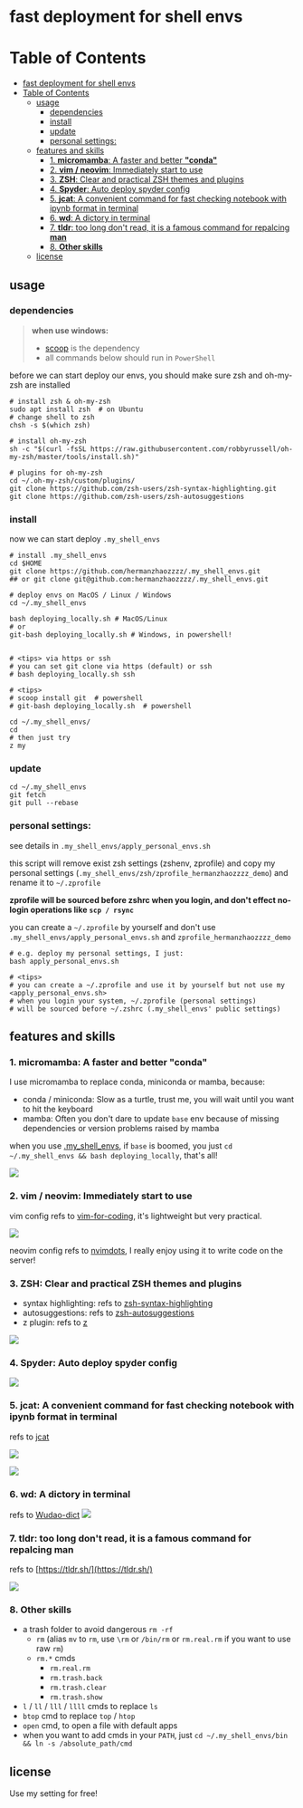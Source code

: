 # fast deployment for shell envs

# Table of Contents

- [fast deployment for shell envs](#fast-deployment-for-shell-envs)
- [Table of Contents](#table-of-contents)
  - [usage](#usage)
    - [dependencies](#dependencies)
    - [install](#install)
    - [update](#update)
    - [personal settings:](#personal-settings)
  - [features and skills](#features-and-skills)
    - [1. <strong>micromamba</strong>: A faster and better <strong>"conda"</strong>](#1-micromamba-a-faster-and-better-conda)
    - [2. <strong>vim / neovim</strong>: Immediately start to use](#2-vim--neovim-immediately-start-to-use)
    - [3. <strong>ZSH</strong>: Clear and practical ZSH themes and plugins](#3-zsh-clear-and-practical-zsh-themes-and-plugins)
    - [4. <strong>Spyder</strong>: Auto deploy spyder config](#4-spyder-auto-deploy-spyder-config)
    - [5. <strong>jcat</strong>: A convenient command for fast checking notebook with ipynb format in terminal](#5-jcat-a-convenient-command-for-fast-checking-notebook-with-ipynb-format-in-terminal)
    - [6. <strong>wd</strong>: A dictory in terminal](#6-wd-a-dictory-in-terminal)
    - [7. <strong>tldr</strong>: too long don't read, it is a famous command for repalcing <strong>man</strong>](#7-tldr-too-long-dont-read-it-is-a-famous-command-for-repalcing-man)
    - [8. <strong>Other skills</strong>](#8-other-skills)
  - [license](#license)

## usage

### dependencies

> **when use windows:**
>
> - [scoop](https://scoop.sh/) is the dependency
> - all commands below should run in `PowerShell`

before we can start deploy our envs, you should make sure zsh and oh-my-zsh are installed

```shell
# install zsh & oh-my-zsh
sudo apt install zsh  # on Ubuntu
# change shell to zsh
chsh -s $(which zsh)

# install oh-my-zsh
sh -c "$(curl -fsSL https://raw.githubusercontent.com/robbyrussell/oh-my-zsh/master/tools/install.sh)"

# plugins for oh-my-zsh
cd ~/.oh-my-zsh/custom/plugins/
git clone https://github.com/zsh-users/zsh-syntax-highlighting.git
git clone https://github.com/zsh-users/zsh-autosuggestions
```

### install

now we can start deploy `.my_shell_envs`

```shell
# install .my_shell_envs
cd $HOME
git clone https://github.com/hermanzhaozzzz/.my_shell_envs.git
## or git clone git@github.com:hermanzhaozzzz/.my_shell_envs.git

# deploy envs on MacOS / Linux / Windows
cd ~/.my_shell_envs

bash deploying_locally.sh # MacOS/Linux
# or
git-bash deploying_locally.sh # Windows, in powershell!


# <tips> via https or ssh
# you can set git clone via https (default) or ssh
# bash deploying_locally.sh ssh

# <tips>
# scoop install git  # powershell
# git-bash deploying_locally.sh  # powershell

cd ~/.my_shell_envs/
cd
# then just try
z my
```

### update

```shell
cd ~/.my_shell_envs
git fetch
git pull --rebase
```

### personal settings:

see details in `.my_shell_envs/apply_personal_envs.sh`

this script will remove exist zsh settings (zshenv, zprofile) and copy my personal settings (`.my_shell_envs/zsh/zprofile_hermanzhaozzzz_demo`) and rename it to `~/.zprofile`

**zprofile will be sourced before zshrc when you login, and don't effect no-login operations like `scp / rsync`**

you can create a `~/.zprofile` by yourself and don't use `.my_shell_envs/apply_personal_envs.sh` and `zprofile_hermanzhaozzzz_demo`

```shell
# e.g. deploy my personal settings, I just:
bash apply_personal_envs.sh

# <tips>
# you can create a ~/.zprofile and use it by yourself but not use my <apply_personal_envs.sh>
# when you login your system, ~/.zprofile (personal settings)
# will be sourced before ~/.zshrc (.my_shell_envs' public settings)
```

## features and skills

### 1. **micromamba**: A faster and better **"conda"**

I use micromamba to replace conda, miniconda or mamba, because:

- conda / miniconda: Slow as a turtle, trust me, you will wait until you want to hit the keyboard
- mamba: Often you don't dare to update `base` env because of missing dependencies or version problems raised by mamba

when you use [.my_shell_envs](https://github.com/hermanzhaozzzz/.my_shell_envs), if `base` is boomed, you just `cd ~/.my_shell_envs && bash deploying_locally`, that's all!

![](https://pic3.zhimg.com/v2-9b990548c624931878c88dbc65154bea_b.jpg)

### 2. **vim / neovim**: Immediately start to use

vim config refs to [vim-for-coding](https://github.com/Leptune/vim-for-coding), it's lightweight but very practical.

![](https://pic4.zhimg.com/v2-9587f7dca82dc9b6e700b661e96207db_b.jpg)

neovim config refs to [nvimdots](https://github.com/ayamir/nvimdots), I really enjoy using it to write code on the server!

### 3. **ZSH**: Clear and practical ZSH themes and plugins

- syntax highlighting: refs to [zsh-syntax-highlighting](https://github.com/zsh-users/zsh-syntax-highlighting.git)
- autosuggestions: refs to [zsh-autosuggestions](https://github.com/zsh-users/zsh-autosuggestions)
- z plugin: refs to [z](https://github.com/rupa/z)

![](https://pic2.zhimg.com/v2-1d5b7cade272ec46c293bf80353d36e5_b.jpg)

### 4. **Spyder**: Auto deploy spyder config

![](https://pic2.zhimg.com/v2-1d477136ea9fbc3e42295d153924b6fd_b.jpg)

### 5. **jcat**: A convenient command for fast checking notebook with ipynb format in terminal

refs to [jcat](https://github.com/zhifanzhu/jcat)

![](https://pic1.zhimg.com/v2-cc31145bcbe6d57e78dbf90db7b78f10_b.jpg)

![](https://pic4.zhimg.com/v2-42f94f107405490e83cef241d413ca97_b.jpg)

### 6. **wd**: A dictory in terminal

refs to [Wudao-dict](https://github.com/ChestnutHeng/Wudao-dict)
![](https://pic1.zhimg.com/v2-4941f3b7b7c83780d50bcfb36b6dbad8_b.jpg)

### 7. **tldr**: too long don't read, it is a famous command for repalcing **man**

refs to [https://tldr.sh/](https://tldr.sh/)

![](http://_pic.zhaohuanan.cc:7777/images/2023/11/14/20231114212028333f22f9bb5d513e.png)

### 8. **Other skills**

- a trash folder to avoid dangerous `rm -rf`
  - `rm` (alias `mv` to `rm`, use `\rm` or `/bin/rm` or `rm.real.rm` if you want to use raw `rm`)
  - `rm.*` cmds
    - `rm.real.rm`
    - `rm.trash.back`
    - `rm.trash.clear`
    - `rm.trash.show`
- `l` / `ll` / `lll` / `llll` cmds to replace `ls`
- `btop` cmd to replace `top` / `htop`
- `open` cmd, to open a file with default apps
- when you want to add cmds in your `PATH`, just `cd ~/.my_shell_envs/bin && ln -s /absolute_path/cmd`

## license

Use my setting for free!
